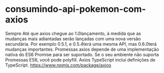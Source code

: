 # consumindo-api-pokemon-com-axios

Sempre Até que axios chegue ao 1.0lançamento, à medida que as mudanças mais adiantadas serão lançadas com uma nova versão secundária. Por exemplo 0.5.1, e 0.5.4terá uma mesma API, mas 0.6.0terá mudanças importantes. Promessas axios depende de uma implementação nativa do ES6 Promise para ser suportado. Se o seu ambiente não suporta Promessas ES6, você pode polyfill. Axios TypeScript inclui definições de TypeScript. https://www.npmjs.com/package/axios

